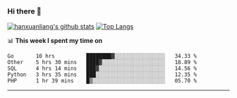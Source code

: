 ### Hi there 👋

<!--
**hanxuanliang/hanxuanliang** is a ✨ _special_ ✨ repository because its `README.md` (this file) appears on your GitHub profile.

Here are some ideas to get you started:

- 🔭 I’m currently working on ...
- 🌱 I’m currently learning ...
- 👯 I’m looking to collaborate on ...
- 🤔 I’m looking for help with ...
- 💬 Ask me about ...
- 📫 How to reach me: ...
- 😄 Pronouns: ...
- ⚡ Fun fact: ...
-->
[![hanxuanliang's github stats](https://github-readme-stats.vercel.app/api?username=hanxuanliang&count_private=true&show_icons=true)](https://github.com/anuraghazra/github-readme-stats)
[![Top Langs](https://github-readme-stats.vercel.app/api/top-langs/?username=hanxuanliang&layout=compact)](https://github.com/anuraghazra/github-readme-stats)

📊 **This week I spent my time on**
<!--START_SECTION:waka-->
```text
Go       10 hrs          ████████▓░░░░░░░░░░░░░░░░   34.33 % 
Other    5 hrs 30 mins   ████▓░░░░░░░░░░░░░░░░░░░░   18.89 % 
SQL      4 hrs 14 mins   ███▓░░░░░░░░░░░░░░░░░░░░░   14.56 % 
Python   3 hrs 35 mins   ███░░░░░░░░░░░░░░░░░░░░░░   12.35 % 
PHP      1 hr 39 mins    █▒░░░░░░░░░░░░░░░░░░░░░░░   05.70 % 
```
<!--END_SECTION:waka-->

***